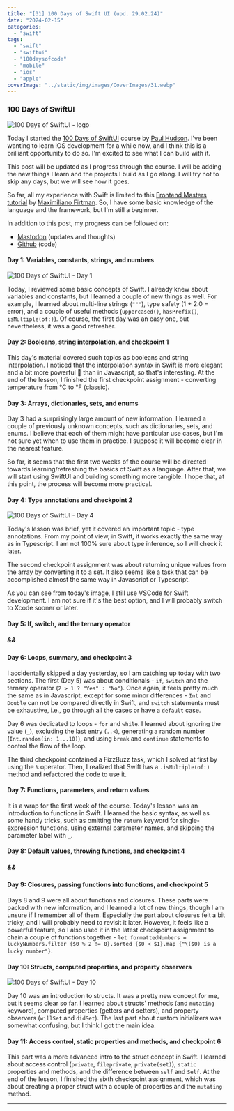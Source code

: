```yaml
---
title: "[31] 100 Days of Swift UI (upd. 29.02.24)"
date: "2024-02-15"
categories:
  - "swift"
tags:
  - "swift"
  - "swiftui"
  - "100daysofcode"
  - "mobile"
  - "ios"
  - "apple"
coverImage: "../static/img/images/CoverImages/31.webp"
---
```


### 100 Days of SwiftUI

![100 Days of SwiftUI - logo](https://www.create-react-app.com/static/img/images/31/logo.webp)

Today I started the [100 Days of SwiftUI](https://www.hackingwithswift.com/100/swiftui) course by [Paul Hudson](https://mastodon.social/@twostraws). I've been wanting to learn iOS development for a while now, and I think this is a brilliant opportunity to do so. I'm excited to see what I can build with it.

This post will be updated as I progress through the course. I will be adding the new things I learn and the projects I build as I go along. I will try not to skip any days, but we will see how it goes.

So far, all my experience with Swift is limited to this [Frontend Masters tutorial](https://frontendmasters.com/courses/swift-ios/) by [Maximiliano Firtman](https://firt.dev/). So, I have some basic knowledge of the language and the framework, but I'm still a beginner.

In addition to this post, my progress can be followed on:

- [Mastodon](https://notacult.social/@villivald) (updates and thoughts)
- [Github](https://github.com/villivald/100_Days_of_SwiftUI/tree/main) (code)

#### Day 1: Variables, constants, strings, and numbers

![100 Days of SwiftUI - Day 1](https://www.create-react-app.com/static/img/images/31/day1.webp)

Today, I reviewed some basic concepts of Swift. I already knew about variables and constants, but I learned a couple of new things as well. For example, I learned about multi-line strings (`"""`), type safety (1 + 2.0 = error), and a couple of useful methods (`uppercased()`, `hasPrefix()`, `isMultiple(of:)`). Of course, the first day was an easy one, but nevertheless, it was a good refresher.

#### Day 2: Booleans, string interpolation, and checkpoint 1

This day's material covered such topics as booleans and string interpolation. I noticed that the interpolation syntax in Swift is more elegant and a bit more powerful 🤔 than in Javascript, so that's interesting. At the end of the lesson, I finished the first checkpoint assignment - converting temperature from °C to °F (classic).

#### Day 3: Arrays, dictionaries, sets, and enums

Day 3 had a surprisingly large amount of new information. I learned a couple of previously unknown concepts, such as dictionaries, sets, and enums. I believe that each of them might have particular use cases, but I'm not sure yet when to use them in practice. I suppose it will become clear in the nearest feature.

So far, it seems that the first two weeks of the course will be directed towards learning/refreshing the basics of Swift as a language. After that, we will start using SwiftUI and building something more tangible. I hope that, at this point, the process will become more practical.

#### Day 4: Type annotations and checkpoint 2

![100 Days of SwiftUI - Day 4](https://www.create-react-app.com/static/img/images/31/day4.webp)

Today's lesson was brief, yet it covered an important topic - type annotations. From my point of view, in Swift, it works exactly the same way as in Typescript. I am not 100% sure about type inference, so I will check it later.

The second checkpoint assignment was about returning unique values from the array by converting it to a set. It also seems like a task that can be accomplished almost the same way in Javascript or Typescript.

As you can see from today's image, I still use VSCode for Swift development. I am not sure if it's the best option, and I will probably switch to Xcode sooner or later.

#### Day 5: If, switch, and the ternary operator

##### &&

#### Day 6: Loops, summary, and checkpoint 3

I accidentally skipped a day yesterday, so I am catching up today with two sections. The first (Day 5) was about conditionals - `if`, `switch` and the ternary operator (`2 > 1 ? "Yes" : "No"`). Once again, it feels pretty much the same as in Javascript, except for some minor differences - `Int` and `Double` can not be compared directly in Swift, and `switch` statements must be exhaustive, i.e., go through all the cases or have a `default` case.

Day 6 was dedicated to loops - `for` and `while`. I learned about ignoring the value (`_`), excluding the last entry (`..<`), generating a random number (`Int.random(in: 1...10)`), and using `break` and `continue` statements to control the flow of the loop.

The third checkpoint contained a FizzBuzz task, which I solved at first by using the `%` operator. Then, I realized that Swift has a `.isMultiple(of:)` method and refactored the code to use it.

#### Day 7: Functions, parameters, and return values

It is a wrap for the first week of the course. Today's lesson was an introduction to functions in Swift. I learned the basic syntax, as well as some handy tricks, such as omitting the `return` keyword for single-expression functions, using external parameter names, and skipping the parameter label with `_`.

#### Day 8: Default values, throwing functions, and checkpoint 4

##### &&

#### Day 9: Closures, passing functions into functions, and checkpoint 5

Days 8 and 9 were all about functions and closures. These parts were packed with new information, and I learned a lot of new things, though I am unsure if I remember all of them. Especially the part about closures felt a bit tricky, and I will probably need to revisit it later. However, it feels like a powerful feature, so I also used it in the latest checkpoint assignment to chain a couple of functions together - `let formattedNumbers = luckyNumbers.filter {$0 % 2 != 0}.sorted {$0 < $1}.map {"\($0) is a lucky number"}`.

#### Day 10: Structs, computed properties, and property observers

![100 Days of SwiftUI - Day 10](https://www.create-react-app.com/static/img/images/31/day10.webp)

Day 10 was an introduction to structs. It was a pretty new concept for me, but it seems clear so far. I learned about structs' methods (and `mutating` keyword), computed properties (getters and setters), and property observers (`willSet` and `didSet`). The last part about custom initializers was somewhat confusing, but I think I got the main idea.

#### Day 11: Access control, static properties and methods, and checkpoint 6

This part was a more advanced intro to the struct concept in Swift. I learned about access control (`private`, `fileprivate`, `private(set)`), `static` properties and methods, and the difference between `self` and `Self`. At the end of the lesson, I finished the sixth checkpoint assignment, which was about creating a proper struct with a couple of properties and the `mutating` method.

---

